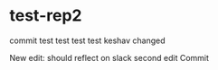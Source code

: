 # test-rep2
commit test
test test test
keshav changed

New edit: should reflect on slack
second edit
Commit
